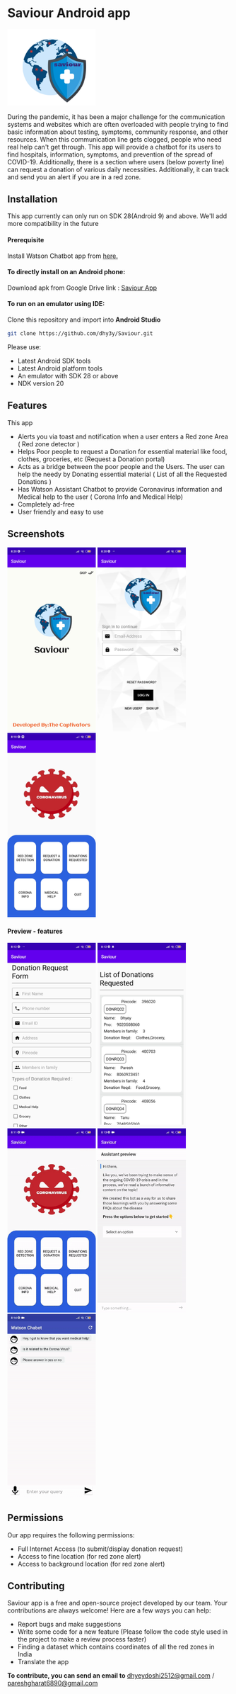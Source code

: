 # Saviour Android app

<img src="./logo.webp" width="200">

During the pandemic, it has been a major challenge for the communication systems and websites which are often overloaded with people trying to find basic information about testing, symptoms, community response, and other resources. When this communication line gets clogged, people who need real help can't get through. This app will provide a chatbot for its users to find hospitals, information, symptoms, and prevention of the spread of COVID-19. Additionally, there is a section where users (below poverty line) can request a donation of various daily necessities. Additionally, it can track and send you an alert if you are in a red zone.

## Installation
This app currently can only run on SDK 28(Android 9) and above. We'll add more compatibility in the future
#### Prerequisite
Install Watson Chatbot app from <a href="https://drive.google.com/file/d/1Y1z6gnO7PNHxqU1eNRwS4fI9Q4Bu75Q6/view?usp=sharing">here.</a>

#### To directly install on an Android phone:
Download apk from Google Drive link : 
<a href="https://drive.google.com/file/d/1JORfBi1Yl74sKOnw9c5pnnMcaq_hrbkx/view?usp=sharing">Saviour App</a>

#### To run on an emulator using IDE:
Clone this repository and import into **Android Studio**
```bash
git clone https://github.com/dhy3y/Saviour.git
```
Please use:
- Latest Android SDK tools
- Latest Android platform tools
- An emulator with SDK 28 or above
- NDK version 20


## Features
This app
- Alerts you via toast and notification when a user enters a Red zone Area ( Red zone detector )
- Helps Poor people to request a Donation for essential material like food, clothes, groceries, etc (Request a Donation portal)
- Acts as a bridge between the poor people and the Users.  The user can help the needy by Donating essential material ( List of all the Requested Donations )
- Has Watson Assistant Chatbot to provide Coronavirus information and Medical help to the user ( Corona Info and Medical Help)
- Completely ad-free
- User friendly and easy to use


## Screenshots
<img src="./forReadMe/Mainsc.jpg" width="200"> <img src="./forReadMe/Loginsc.jpg" width="200"> <img src="./forReadMe/Homesc.jpg" width="200">
#### Preview - features
<img src="./forReadMe/Donreq.jpg" width="200"> <img src="./forReadMe/Listdon.jpg" width="200">
<br><img src="./forReadMe/redzone.gif" width="200">  <img src="./forReadMe/watsoninfo.gif" width="200">  <img src="./forReadMe/watsonmed.gif" width="200">


## Permissions
Our app requires the following permissions:
- Full Internet Access (to submit/display donation request)
- Access to fine location (for red zone alert)
- Access to background location (for red zone alert)

## Contributing
Saviour app is a free and open-source project developed by our team. Your contributions are always welcome!
Here are a few ways you can help:
- Report bugs and make suggestions
- Write some code for a new feature (Please follow the code style used in the project to make a review process faster)
- Finding a dataset which contains coordinates of all the red zones in India
- Translate the app

**To contribute, you can send an email to** dhyeydoshi2512@gmail.com / pareshgharat6890@gmail.com
